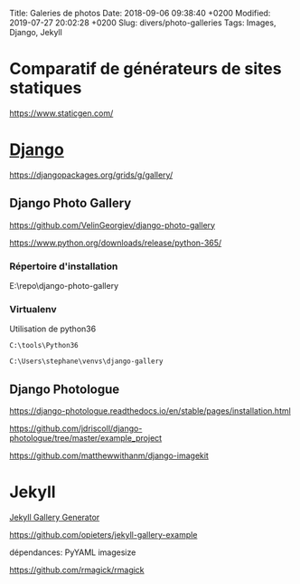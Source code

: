 Title:  Galeries de photos
Date:   2018-09-06 09:38:40 +0200
Modified: 2019-07-27 20:02:28 +0200
Slug: divers/photo-galleries
Tags: Images, Django, Jekyll


# Comparatif de générateurs de sites statiques

<https://www.staticgen.com/>

# [Django](../dev/django.html)

<https://djangopackages.org/grids/g/gallery/>

## Django Photo Gallery

<https://github.com/VelinGeorgiev/django-photo-gallery>

<https://www.python.org/downloads/release/python-365/>

### Répertoire d'installation

E:\repo\django-photo-gallery

### Virtualenv

Utilisation de python36

	C:\tools\Python36

	C:\Users\stephane\venvs\django-gallery


## Django Photologue

<https://django-photologue.readthedocs.io/en/stable/pages/installation.html>

<https://github.com/jdriscoll/django-photologue/tree/master/example_project>

<https://github.com/matthewwithanm/django-imagekit>

# Jekyll

[Jekyll Gallery Generator](https://github.com/ggreer/jekyll-gallery-generator)

<https://github.com/opieters/jekyll-gallery-example>

dépendances: PyYAML imagesize

<https://github.com/rmagick/rmagick>
